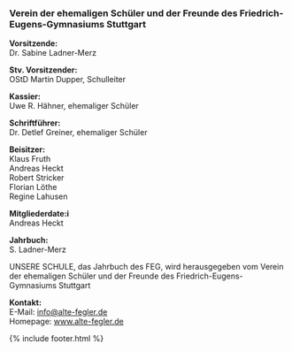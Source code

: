 ---
---

<h3>
  Verein der ehemaligen Schüler und der Freunde des Friedrich-Eugens-Gymnasiums Stuttgart
</h3>
<p>
  <b>
    Vorsitzende:
  </b>
  <br/>
  Dr. Sabine Ladner-Merz
</p>
<p>
  <b>
    Stv. Vorsitzender:
  </b>
  <br/>
  OStD Martin Dupper, Schulleiter
</p>
<p>
  <b>
    Kassier:
  </b>
  <br/>
  Uwe R. Hähner, ehemaliger Schüler
</p>
<p>
  <b>
    Schriftführer:
  </b>
  <br/>
  Dr. Detlef Greiner, ehemaliger Schüler
</p>
<p>
  <b>
    Beisitzer:
  </b>
  <br/>
  Klaus Fruth 
  <br/>
  Andreas Heckt 
  <br/>
  Robert Stricker 
  <br/>
  Florian Löthe 
  <br/>
  Regine Lahusen
</p>
<p>
  <b>
    Mitgliederdate:i
  </b>
  <br/>
  Andreas Heckt
</p>
<p>
  <b>
    Jahrbuch:
  </b>
  <br/>
  S. Ladner-Merz
</p>
<p>
  UNSERE SCHULE, das Jahrbuch des FEG, wird herausgegeben vom Verein der ehemaligen Schüler und der Freunde des Friedrich-Eugens-Gymnasiums Stuttgart
</p>
<p>
  <b>
    Kontakt:
  </b>
  <br/>
  E-Mail: 
  <a href="mailto::info@alto-fegler.de">
    <i class="fa fa-envelope">
    </i>
    info@alte-fegler.de
  </a>
  <br/>
  Homepage: 
  <a href="http://www.alte-fegler.de">
    <i class="fa fa-external-link">
    </i>
    www.alte-fegler.de
  </a>
</p>

{% include footer.html %}

